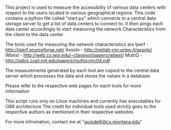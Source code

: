 This project is used to measure the accessibilty of various data centers with 
respect to the users located in various geographical regions. This code contains
a python file called "start.py" which connects to a central data storage server to
get a list of data centers to connect to. It then pings each data center accordingly
to start measuring the network Characteristics from the client to the data center

The tools used for measuring the network characteristics are
Iperf - http://iperf.sourceforge.net/
Assolo - http://netlab-mn.unipv.it/assolo/
Wbest - http://web.cs.wpi.edu/~claypool/papers/wbest/
MultiQ - http://pdos.csail.mit.edu/papers/multiq:imc04.pdf

The measurements generated by each tool are copied to the central data server
which processes the data and stores the values in a database


Please refer to the respective web pages for each tools for more information

This script runs only on Linux machines and currently has executables for i386 architecture
The credit for individual tools used strictly goes to the respective authors as mentioned
in their respective websites

For more infromation, contact me at "gumdelli@cs.montana.edu"



